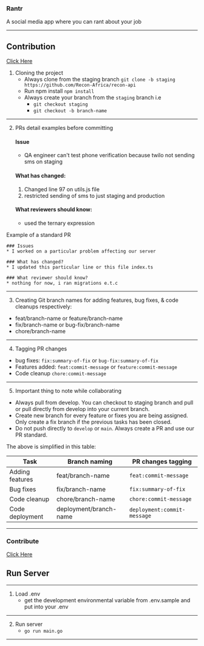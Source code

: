 ### Rantr

A social media app where you can rant about your job

---

## Contribution

[Click Here](./CONTRIBUTING.md)

1. Cloning the project
   - Always clone from the staging branch `git clone -b staging https://github.com/Recon-Africa/recon-api`
   - Run npm install `npm install`
   - Always create your branch from the `staging` branch i.e
     - `git checkout staging`
     - `git checkout -b branch-name`

---

2. PRs detail examples before committing

   #### Issue

   - QA engineer can't test phone verification because twilo not sending sms on staging

   #### What has changed:

   1. Changed line 97 on utils.js file
   2. restricted sending of sms to just staging and production

   #### What reviewers should know:

   - used the ternary expression

Example of a standard PR

```
### Issues
* I worked on a particular problem affecting our server

### What has changed?
* I updated this particular line or this file index.ts

### What reviewer should know?
* nothing for now, i ran migrations e.t.c
```

---

3. Creating Git branch names for adding features, bug fixes, & code cleanups respectively:

- feat/branch-name or feature/branch-name
- fix/branch-name or bug-fix/branch-name
- chore/branch-name

---

4. Tagging PR changes

- bug fixes: `fix:summary-of-fix` or `bug-fix:summary-of-fix`
- Features added: `feat:commit-message` or `feature:commit-message`
- Code cleanup `chore:commit-message`

---

5. Important thing to note while collaborating

- Always pull from develop. You can checkout to staging branch and pull or pull directly from develop into your current branch.
- Create new branch for every feature or fixes you are being assigned. Only create a fix branch if the previous tasks has been closed.
- Do not push directly to `develop` or `main`. Always create a PR and use our PR standard.

The above is simplified in this table:

| Task            | Branch naming          | PR changes tagging          |
| --------------- | ---------------------- | --------------------------- |
| Adding features | feat/branch-name       | `feat:commit-message`       |
| Bug fixes       | fix/branch-name        | `fix:summary-of-fix`        |
| Code cleanup    | chore/branch-name      | `chore:commit-message`      |
| Code deployment | deployment/branch-name | `deployment:commit-message` |

---

### Contribute

[Click Here](./CONTRIBUTING.md)

## Run Server

---

1. Load .env
   - get the development environmental variable from .env.sample and put into your .env

---

2. Run server
   - `go run main.go`

---
